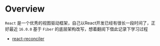 # Overview
`React` 是一个优秀的视图驱动框架，自己以React开发已经有很长一段时间了，正好最近 `16.0.0` 基于 `Fiber` 的底层架构改写，想着翻阅下借此记录下学习过程

* [react-reconciler](./react-reconciler.md)

